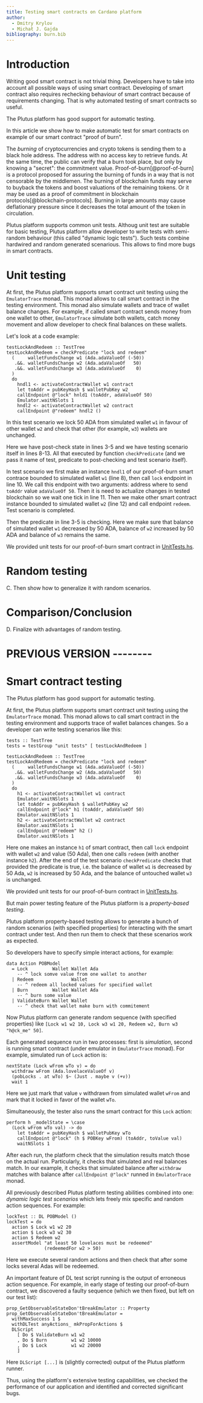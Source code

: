 ```yaml
---
title: Testing smart contracts on Cardano platform
author:
  - Dmitry Krylov
  - Michał J. Gajda
bibliography: burn.bib
---
```


# Introduction

Writing good smart contract is not trivial thing. Developers have to take into
account all possible ways of using smart contract. Developing of smart contract
also requires rechecking behaviour of smart contract because of requirements
changing. That is why automated testing of smart contracts so useful.

The Plutus platform has good support for automatic testing.

In this article we show how to make automatic test for smart contracts on example of our
smart contract "proof of burn".  <!-- TODO link to PoB here -->

The *burning* of cryptocurrencies and crypto tokens is sending them to a black hole address.
The address with no access key to retrieve funds.
At the same time, the public can verify that a burn took place, but only by knowing a "secret": the commitment value.
Proof-of-burn[@proof-of-burn] is a protocol proposed for assuring the burning of funds in a way that is not censorable by the middlemen.
The burning of blockchain funds may serve to buyback the tokens and boost valuations of the remaining tokens.
Or it may be used as a proof of commitment in blockchain protocols[@blockchain-protocols].
Burning in large amounts may cause deflationary pressure since it decreases the total amount of the token in circulation.

<!-- TODO: more detail with less words -->

Plutus platform supports common unit tests. Althoug unit test are suitable for
basic testing, Plutus platform allow developer to write tests with semi-random
behaviour (this called "dynamic logic tests"). Such tests combine hardwired and
random generated scenarious.  This allows to find more bugs in smart contracts.

# Unit testing

<!--TODO-->

At first, the Plutus platform supports smart contract unit testing using the
`EmulatorTrace` monad. This monad allows to call smart contract in the testing
environment. This monad also simulate wallets and trace of wallet balance
changes. For example, if called smart contract sends money from one wallet to
other, `EmulatorTrace` simulate both wallets, catch money movement and allow
developer to check final balances on these wallets.

Let's look at a code example:

``` {.haskell .numberLines}
testLockAndRedeem :: TestTree
testLockAndRedeem = checkPredicate "lock and redeem"
  (     walletFundsChange w1 (Ada.adaValueOf (-50))
   .&&. walletFundsChange w2 (Ada.adaValueOf   50)
   .&&. walletFundsChange w3 (Ada.adaValueOf    0)
  )
  do
    hndl1 <- activateContractWallet w1 contract
    let toAddr = pubKeyHash $ walletPubKey w2
    callEndpoint @"lock" hnld1 (toAddr, adaValueOf 50)
    Emulator.waitNSlots 1
    hndl2 <- activateContractWallet w2 contract
    callEndpoint @"redeem" hndl2 ()
```

In this test scenario we lock 50 ADA from simulated wallet `w1` in favour of
other wallet `w2` and check that other (for example, `w3`) wallets are
unchanged.

Here we have post-check state in lines 3-5 and we have testing scenario itself
in lines 8-13. All that executed by function `checkPredicate` (and we pass it
name of test, predicate to post-checking and test scenario itself).

In test scenario we first make an instance `hndl1` of our proof-of-burn smart
contrace bounded to simulated wallet `w1` (line 8), then call `lock` endpoint in
line 10. We call this endpoint with two arguments: address where to send
`toAddr` value `adaValueOf 50`. Then it is need to actualize changes in tested
blockchain so we wait one tick in line 11. Then we make other smart contract
instance bounded to simulated wallet `w2` (line 12) and call endpoint `redeem`.
Test scenario is completed.

Then the predicate in line 3-5 is checking. Here we make sure that balance of
simulated wallet `w1` decreased by 50 ADA, balance of `w2` increased by 50 ADA
and balance of `w3` remains the same.

We provided unit tests for our proof-of-burn smart contract in
[UnitTests.hs](../test/UnitTests.hs).

# Random testing

<!--TODO-->

C. Then show how to generalize it with random scenarios.

# Comparison/Conclusion

D. Finalize with advantages of random testing.


# PREVIOUS VERSION --------


# Smart contract testing


The Plutus platform has good support for automatic testing.

At first, the Plutus platform supports smart contract unit testing using the `EmulatorTrace` monad.
This monad allows to call smart contract in the testing environment and supports trace of wallet balances changes.
So a developer can write testing scenarios like this:


``` {.haskell}
tests :: TestTree
tests = testGroup "unit tests" [ testLockAndRedeem ]

testLockAndRedeem :: TestTree
testLockAndRedeem = checkPredicate "lock and redeem"
  (     walletFundsChange w1 (Ada.adaValueOf (-50))
   .&&. walletFundsChange w2 (Ada.adaValueOf   50)
   .&&. walletFundsChange w3 (Ada.adaValueOf    0)
  )
  do
    h1 <- activateContractWallet w1 contract
    Emulator.waitNSlots 1
    let toAddr = pubKeyHash $ walletPubKey w2
    callEndpoint @"lock" h1 (toAddr, adaValueOf 50)
    Emulator.waitNSlots 1
    h2 <- activateContractWallet w2 contract
    Emulator.waitNSlots 1
    callEndpoint @"redeem" h2 ()
    Emulator.waitNSlots 1
```

Here one makes an instance `h1` of smart contract, then call `lock` endpoint with wallet `w2` and value (50 Ada),
then one calls `redeem` (with another instance `h2`).
After the end of the test scenario `checkPredicate` checks that provided the predicate
is true, i.e. the balance of wallet `w1` is decreased by 50 Ada,
`w2` is increased by 50 Ada, and the balance of untouched wallet `w3` is unchanged.

We provided unit tests for our proof-of-burn contract in [UnitTests.hs](../test/UnitTests.hs).

But main power testing feature of the Plutus platform is a *property-based testing*.

Plutus platform property-based testing allows to generate a bunch of random scenarios (with specified properties) for interacting with the smart contract under test.
And then run them to check that these scenarios work as expected.

So developers have to specify simple interact actions, for example:


``` {.haskell}
data Action POBModel
  = Lock         Wallet Wallet Ada
    -- ^ lock somve value from one wallet to another
  | Redeem              Wallet
    -- ^ redeem all locked values for specified wallet
  | Burn         Wallet Wallet Ada
    -- ^ burn some value
  | ValidateBurn Wallet Wallet
    -- ^ check that wallet make burn with commitement
```

Now Plutus platform can generate random sequence (with specified properties)
like `[Lock w1 w2 10, Lock w3 w1 20, Redeem w2, Burn w3 "h@ck_me" 50]`.

Each generated sequence run in two processes: first is *simulation*, second is running smart contract (under emulator in
`EmulatorTrace` monad). For example, simulated run of `Lock` action is:

``` {.haskell}
nextState (Lock wFrom wTo v) = do
  withdraw wFrom (Ada.lovelaceValueOf v)
  (pobLocks . at wTo) $~ (Just . maybe v (+v))
  wait 1
```

Here we just mark that value `v` withdrawn from simulated wallet `wFrom` and mark that it locked in favor of the wallet
`wTo`.

Simultaneously, the tester also runs the smart contract for this `Lock` action:

``` {.haskell}
perform h _modelState = \case
  (Lock wFrom wTo val) -> do
    let toAddr = pubKeyHash $ walletPubKey wTo
    callEndpoint @"lock" (h $ POBKey wFrom) (toAddr, toValue val)
    waitNSlots 1
```

After each run, the platform check that the simulation results match those on the actual run.
Particularly, it checks that simulated and real balances match. In our example, it checks that
simulated balance after `withdraw` matches with balance after `callEndpoint @"lock"` runned in `EmulatorTrace` monad.

All previously described Plutus platform testing abilities combined into one: *dynamic logic test scenarios* which lets
freely mix specific and random action sequences. For example:

``` {.haskell}
lockTest :: DL POBModel ()
lockTest = do
  action $ Lock w1 w2 20
  action $ Lock w3 w2 30
  action $ Redeem w2
  assertModel "at least 50 lovelaces must be redeemed"
              (redeemedFor w2 > 50)
```

Here we execute several random actions and then check that after some locks several Adas will be redeemed.

An important feature of DL test script running is the output of erroneous action sequence. For example, in early
stage of testing our proof-of-burn contract, we discovered a faulty sequence (which we then fixed, but left
on our test list):

``` {.haskell}
prop_GetObservableStateDon'tBreakEmulator :: Property
prop_GetObservableStateDon'tBreakEmulator =
  withMaxSuccess 1 $
  withDLTest anyActions_ mkPropForActions $
  DLScript
    [ Do $ ValidateBurn w1 w2
    , Do $ Burn         w1 w2 10000
    , Do $ Lock         w1 w2 20000
    ]
```

Here `DLScript [...]` is (slightly corrected) output of the Plutus platform runner.

Thus, using the platform's extensive testing capabilities, we checked the performance of
our application and identified and corrected significant bugs.

<!-- vim: set textwidth=80 : -->

